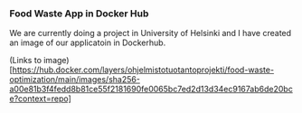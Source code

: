 ### Food Waste App in Docker Hub
We are currently doing a project in University of Helsinki and I have created an image
of our applicatoin in Dockerhub.

(Links to image)[https://hub.docker.com/layers/ohjelmistotuotantoprojekti/food-waste-optimization/main/images/sha256-a00e81b3f4fedd8b81ce55f2181690fe0065bc7ed2d13d34ec9167ab6de20bce?context=repo]
